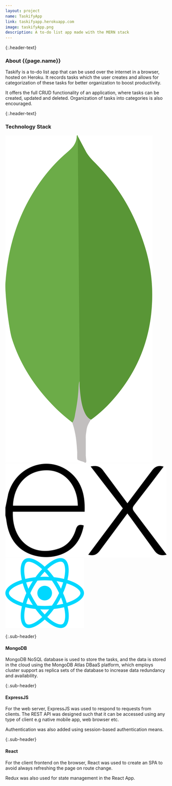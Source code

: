 ```yaml
---
layout: project
name: TaskifyApp
link: taskifyapp.herokuapp.com
image: taskifyApp.png
description: A to-do list app made with the MERN stack
---
```


{:.header-text}
### About {{page.name}}

Taskify is a to-do list app that can be used over the internet in a browser, hosted on Heroku. It records tasks which the user creates and allows for categorization of these tasks for better organization to boost productivity.

It offers the full CRUD functionality of an application, where tasks can be created, updated and deleted. Organization of tasks into categories is also encouraged.

{:.header-text}
### Technology Stack

<div class='flex justify-center align-center tech-stack'>
<img src='../assets/images/techIcons/mongodb.svg' alt='MongoDB' class='tech-icon' />
<img src='../assets/images/techIcons/expressjs.svg' alt='ExpressJS' class='tech-icon' />
<img src='../assets/images/techIcons/react-js.svg' alt='React' class='tech-icon' />
</div>

{:.sub-header}
#### MongoDB

MongoDB NoSQL database is used to store the tasks, and the data is stored in the cloud using the MongoDB Atlas DBaaS platform, which employs cluster support as replica sets of the database to increase data redundancy and availability.

{:.sub-header}
#### ExpressJS

For the web server, ExpressJS was used to respond to requests from clients. The REST API was designed such that it can be accessed using any type of client e.g native mobile app, web browser etc.

Authentication was also added using session-based authentication means.

{:.sub-header}
#### React

For the client frontend on the browser, React was used to create an SPA to avoid always refreshing the page on route change.

Redux was also used for state management in the React App.
